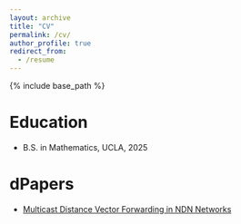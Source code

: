 ```yaml
---
layout: archive
title: "CV"
permalink: /cv/
author_profile: true
redirect_from:
  - /resume
---
```


{% include base_path %}

Education
======
* B.S. in Mathematics, UCLA, 2025

dPapers
======
*  [Multicast Distance Vector Forwarding in NDN Networks](https://vixra.org/abs/2508.0008)
